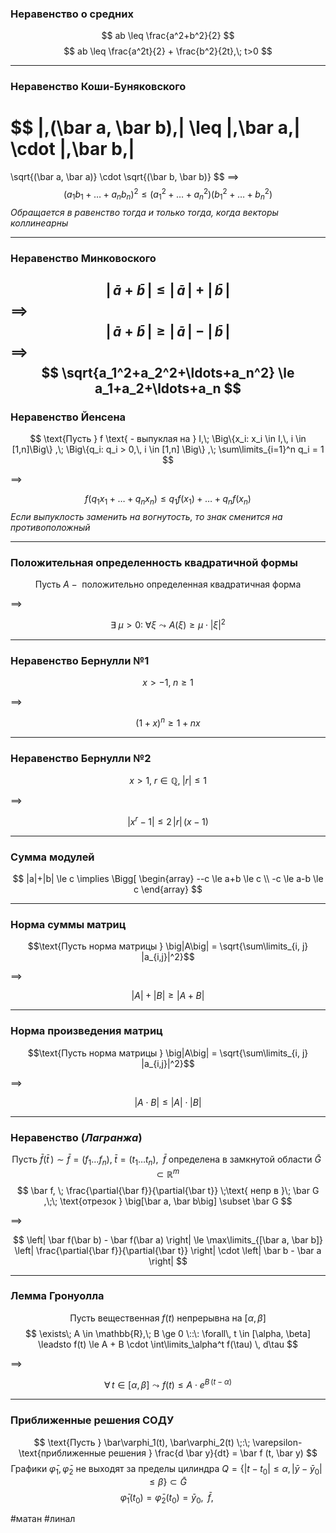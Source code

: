 ### Неравенство о средних
$$
ab \leq \frac{a^2+b^2}{2}
$$
$$
ab \leq \frac{a^2t}{2} + \frac{b^2}{2t},\; t>0
$$

---

### Неравенство Коши-Буняковского
$$
|\,(\bar a, \bar b)\,|
\leq
|\,\bar a\,| \cdot |\,\bar b\,|
=
\sqrt{(\bar a, \bar a)} \cdot \sqrt{(\bar b, \bar b)} 
$$
$\implies$
$$
(a_1b_1+\ldots+a_nb_n)^2 \le (a_1^2+\ldots+a_n^2)(b_1^2+\ldots+b_n^2)
$$
*Обращается в равенство тогда и только тогда, когда векторы коллинеарны*

---

### Неравенство Минковоского
$$
|\,\bar a + \bar b\,|
\leq
|\,\bar a\,| + |\,\bar b\,|
$$
$\implies$
$$
|\,\bar a + \bar b\,|
\geq
|\,\bar a\,| - |\,\bar b\,|
$$
$\implies$
$$
\sqrt{a_1^2+a_2^2+\ldots+a_n^2} \le a_1+a_2+\ldots+a_n
$$
---

### Неравенство Йенсена
$$
\text{Пусть } f \text{ -  выпуклая на } I,\;
 \Big\{x_i: x_i \in I,\, i \in [1,n]\Big\} ,\;
 \Big\{q_i: q_i > 0,\, i \in [1,n] \Big\} ,\;
 \sum\limits_{i=1}^n q_i = 1 
$$

$\implies$

$$
f(q_1 x_1 +\ldots+ q_n x_n) \le q_1 f(x_1) +\ldots+ q_n f(x_n)
$$
*Если выпуклость заменить на вогнутость, то знак сменится на противоположный*

---

### Положительная определенность квадратичной формы
$$
\text{Пусть } A - \text{ положительно определенная квадратичная форма}
$$

$\implies$

$$
\exists \; \mu>0: \; \forall \xi \leadsto A(\xi) \ge \mu \cdot |\xi|^2
$$

---

### Неравенство Бернулли №1
$$
x>-1,\;n\ge1
$$

$\implies$

$$
(1+x)^n \ge 1+nx
$$

---

### Неравенство Бернулли №2
$$
x>1,\;r\in\mathbb{Q},\;|r|\le1
$$

$\implies$

$$
|x^r-1| \le 2\,|r|\,(x-1)
$$

---

### Сумма модулей
$$
|a|+|b| \le c \implies
\Bigg[
\begin{array}
--c \le a+b \le c \\
-c \le a-b \le c
\end{array}
$$

---

### Норма суммы матриц

$$\text{Пусть норма матрицы } \big|A\big| = \sqrt{\sum\limits_{i, j} |a_{i,j}|^2}$$

$\implies$

$$\big|A\big| + \big|B\big| \ge \big|A + B\big|$$

---

### Норма произведения матриц

$$\text{Пусть норма матрицы } \big|A\big| = \sqrt{\sum\limits_{i, j} |a_{i,j}|^2}$$

$\implies$

$$\big|A \cdot B\big| \le \big|A\big| \cdot \big|B\big|$$

---

### Неравенство (*Лагранжа*)

$$
\text{Пусть } \bar f (\bar t\,)
	\sim
	\bar f = \big( f_1 \ldots f_n \big), \;
	\bar t = \big( t_1 \ldots t_n \big), \;\;
\bar f \text{ определена в замкнутой области } \bar G \subset \mathbb{R}^m
$$
$$
\bar f, \; \frac{\partial{\bar f}}{\partial{\bar t}} \;\text{ непр в }\; \bar G ,\;\;
\text{отрезок } \big[\bar a, \bar b\big] \subset \bar G
$$

$\implies$

$$
\left| \bar f(\bar b) - \bar f(\bar a) \right|
\le
\max\limits_{[\bar a, \bar b]} \left| \frac{\partial{\bar f}}{\partial{\bar t}} \right|
	\cdot
\left| \bar b - \bar a \right|
$$

---

### Лемма Гронуолла
$$
\text{Пусть вещественная } f(t) \text{ непрерывна на } [\alpha, \beta]
$$
$$
\exists\; A \in \mathbb{R},\; B \ge 0 \::\:
	\forall\, t \in [\alpha, \beta] \leadsto f(t) \le A + B \cdot \int\limits_\alpha^t f(\tau) \, d\tau
$$

$\implies$

$$
\forall\, t \in [\alpha, \beta] \leadsto f(t) \le A \cdot e^{B\,(t - \alpha)}
$$

---

### Приближенные решения СОДУ

$$
\text{Пусть } \bar\varphi_1(t), \bar\varphi_2(t) \;:\; \varepsilon-\text{приближенные решения } \frac{d \bar y}{dt} = \bar f (t, \bar y)
$$
$$
\text{Графики } \bar\varphi_1, \bar\varphi_2 \text{ не выходят за пределы цилиндра }
	Q = \bigg\{ |t - t_0| \le \alpha, |\bar y - \bar y_0| \le \beta \bigg\} \subset \bar G
$$
$$
\bar\varphi_1(t_0) = \bar\varphi_2(t_0) = \bar y_0 ,\;\;
\bar f ,\;
$$


#матан #линал